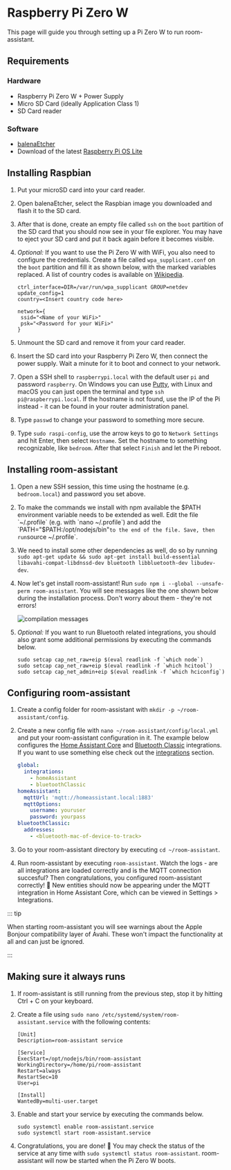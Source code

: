 # Raspberry Pi Zero W

This page will guide you through setting up a Pi Zero W to run room-assistant.

## Requirements

### Hardware

- Raspberry Pi Zero W + Power Supply
- Micro SD Card (ideally Application Class 1)
- SD Card reader

### Software

- [balenaEtcher](https://www.balena.io/etcher/)
- Download of the latest [Raspberry Pi OS Lite](https://www.raspberrypi.org/software/operating-systems/)

## Installing Raspbian

1. Put your microSD card into your card reader.

2. Open balenaEtcher, select the Raspbian image you downloaded and flash it to the SD card.

3. After that is done, create an empty file called `ssh` on the `boot` partition of the SD card that you should now see in your file explorer. You may have to eject your SD card and put it back again before it becomes visible.

4. *Optional:* If you want to use the Pi Zero W with WiFi, you also need to configure the credentials. Create a file called `wpa_supplicant.conf` on the `boot` partition and fill it as shown below, with the marked variables replaced. A list of country codes is available on [Wikipedia](https://en.wikipedia.org/wiki/ISO_3166-1).

   ```
   ctrl_interface=DIR=/var/run/wpa_supplicant GROUP=netdev
   update_config=1
   country=<Insert country code here>
   
   network={
    ssid="<Name of your WiFi>"
    psk="<Password for your WiFi>"
   }
   ```

5. Unmount the SD card and remove it from your card reader.

6. Insert the SD card into your Raspberry Pi Zero W, then connect the power supply. Wait a minute for it to boot and connect to your network.

7. Open a SSH shell to `raspberrypi.local` with the default user `pi` and password `raspberry`. On Windows you can use [Putty](https://www.putty.org), with Linux and macOS you can just open the terminal and type `ssh pi@raspberrypi.local`. If the hostname is not found, use the IP of the Pi instead - it can be found in your router administration panel.

8. Type `passwd` to change your password to something more secure.

9. Type `sudo raspi-config`, use the arrow keys to go to `Network Settings` and hit Enter, then select `Hostname`. Set the hostname to something recognizable, like `bedroom`. After that select `Finish` and let the Pi reboot.

## Installing room-assistant

1. Open a new SSH session, this time using the hostname (e.g. `bedroom.local`) and password you set above.

2. To make the commands we install with npm available the $PATH environment variable needs to be extended as well. Edit the file `~/.profile` (e.g. with `nano ~/.profile`) and add the `PATH="$PATH:/opt/nodejs/bin"` to the end of the file. Save, then run `source ~/.profile`.

3. We need to install some other dependencies as well, do so by running `sudo apt-get update && sudo apt-get install build-essential libavahi-compat-libdnssd-dev bluetooth libbluetooth-dev libudev-dev`.

4. Now let's get install room-assistant! Run `sudo npm i --global --unsafe-perm room-assistant`. You will see messages like the one shown below during the installation process. Don't worry about them - they're not errors!

   ![compilation messages](./compilation-msgs.png)

5. *Optional:* If you want to run Bluetooth related integrations, you should also grant some additional permissions by executing the commands below.

   ```shell
   sudo setcap cap_net_raw+eip $(eval readlink -f `which node`)
   sudo setcap cap_net_raw+eip $(eval readlink -f `which hcitool`)
   sudo setcap cap_net_admin+eip $(eval readlink -f `which hciconfig`)
   ```

   

## Configuring room-assistant

1. Create a config folder for room-assistant with `mkdir -p ~/room-assistant/config`.

2. Create a new config file with `nano ~/room-assistant/config/local.yml` and put your room-assistant configuration in it. The example below configures the [Home Assistant Core](/integrations/home-assistant) and [Bluetooth Classic](/integrations/bluetooth-classic) integrations. If you want to use something else check out the [integrations](/integrations) section.

   ```yaml
   global:
     integrations:
       - homeAssistant
       - bluetoothClassic
   homeAssistant:
     mqttUrl: 'mqtt://homeassistant.local:1883'
     mqttOptions:
       username: youruser
       password: yourpass
   bluetoothClassic:
     addresses:
       - <bluetooth-mac-of-device-to-track>
   ```

3. Go to your room-assistant directory by executing `cd ~/room-assistant`.

4. Run room-assistant by executing `room-assistant`. Watch the logs - are all integrations are loaded correctly and is the MQTT connection succesful? Then congratulations, you configured room-assistant correctly! :tada: New entities should now be appearing under the MQTT integration in Home Assistant Core, which can be viewed in Settings > Integrations.

::: tip

When starting room-assistant you will see warnings about the Apple Bonjour compatibility layer of Avahi. These won't impact the functionality at all and can just be ignored.

:::

## Making sure it always runs

1. If room-assistant is still running from the previous step, stop it by hitting Ctrl + C on your keyboard.

2. Create a file using `sudo nano /etc/systemd/system/room-assistant.service` with the following contents:

   ```
   [Unit]
   Description=room-assistant service
   
   [Service]
   ExecStart=/opt/nodejs/bin/room-assistant
   WorkingDirectory=/home/pi/room-assistant
   Restart=always
   RestartSec=10
   User=pi
   
   [Install]
   WantedBy=multi-user.target
   ```

3. Enable and start your service by executing the commands below.

   ```shell
   sudo systemctl enable room-assistant.service
   sudo systemctl start room-assistant.service
   ```

4. Congratulations, you are done! :confetti_ball: You may check the status of the service at any time with `sudo systemctl status room-assistant`. room-assistant will now be started when the Pi Zero W boots.
